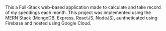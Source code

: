 This a Full-Stack web-based application made to calculate and take record of my spendings each month.
This project was implemented using the MERN Stack (MongoDB, Express, ReactJS, NodeJS), auntheticated using Firebase and hosted using Google Cloud.
